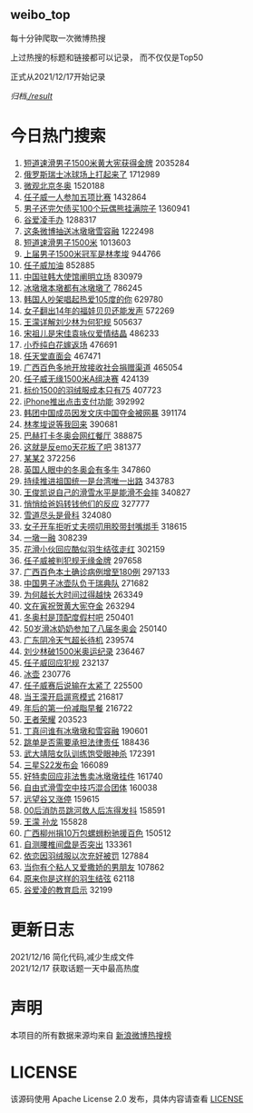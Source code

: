 weibo_top  
---
每十分钟爬取一次微博热搜  

上过热搜的标题和链接都可以记录， 而不仅仅是Top50

正式从2021/12/17开始记录  

*归档[./result](./result/)*

# 今日热门搜索  
1. [短道速滑男子1500米黄大宪获得金牌](https://s.weibo.com//weibo?q=%23%E7%9F%AD%E9%81%93%E9%80%9F%E6%BB%91%E7%94%B7%E5%AD%901500%E7%B1%B3%E9%BB%84%E5%A4%A7%E5%AE%AA%E8%8E%B7%E5%BE%97%E9%87%91%E7%89%8C%23&Refer=top) 2035284
2. [俄罗斯瑞士冰球场上打起来了](https://s.weibo.com//weibo?q=%23%E4%BF%84%E7%BD%97%E6%96%AF%E7%91%9E%E5%A3%AB%E5%86%B0%E7%90%83%E5%9C%BA%E4%B8%8A%E6%89%93%E8%B5%B7%E6%9D%A5%E4%BA%86%23&Refer=top) 1712989
3. [微观北京冬奥](https://s.weibo.com//weibo?q=%23%E5%BE%AE%E8%A7%82%E5%8C%97%E4%BA%AC%E5%86%AC%E5%A5%A5%23&Refer=top) 1520188
4. [任子威一人参加五项比赛](https://s.weibo.com//weibo?q=%23%E4%BB%BB%E5%AD%90%E5%A8%81%E4%B8%80%E4%BA%BA%E5%8F%82%E5%8A%A0%E4%BA%94%E9%A1%B9%E6%AF%94%E8%B5%9B%23&Refer=top) 1432864
5. [男子还完欠债买100个玩偶熊挂满院子](https://s.weibo.com//weibo?q=%23%E7%94%B7%E5%AD%90%E8%BF%98%E5%AE%8C%E6%AC%A0%E5%80%BA%E4%B9%B0100%E4%B8%AA%E7%8E%A9%E5%81%B6%E7%86%8A%E6%8C%82%E6%BB%A1%E9%99%A2%E5%AD%90%23&Refer=top) 1360941
6. [谷爱凌手办](https://s.weibo.com//weibo?q=%23%E8%B0%B7%E7%88%B1%E5%87%8C%E6%89%8B%E5%8A%9E%23&Refer=top) 1288317
7. [这条微博抽送冰墩墩雪容融](https://s.weibo.com//weibo?q=%23%E8%BF%99%E6%9D%A1%E5%BE%AE%E5%8D%9A%E6%8A%BD%E9%80%81%E5%86%B0%E5%A2%A9%E5%A2%A9%E9%9B%AA%E5%AE%B9%E8%9E%8D%23&Refer=top) 1222498
8. [短道速滑男子1500米](https://s.weibo.com//weibo?q=%23%E7%9F%AD%E9%81%93%E9%80%9F%E6%BB%91%E7%94%B7%E5%AD%901500%E7%B1%B3%23&Refer=top) 1013603
9. [上届男子1500米冠军是林孝埈](https://s.weibo.com//weibo?q=%23%E4%B8%8A%E5%B1%8A%E7%94%B7%E5%AD%901500%E7%B1%B3%E5%86%A0%E5%86%9B%E6%98%AF%E6%9E%97%E5%AD%9D%E5%9F%88%23&Refer=top) 944766
10. [任子威加油](https://s.weibo.com//weibo?q=%23%E4%BB%BB%E5%AD%90%E5%A8%81%E5%8A%A0%E6%B2%B9%23&Refer=top) 852885
11. [中国驻韩大使馆阐明立场](https://s.weibo.com//weibo?q=%23%E4%B8%AD%E5%9B%BD%E9%A9%BB%E9%9F%A9%E5%A4%A7%E4%BD%BF%E9%A6%86%E9%98%90%E6%98%8E%E7%AB%8B%E5%9C%BA%23&Refer=top) 830979
12. [冰墩墩本墩都有冰墩墩了](https://s.weibo.com//weibo?q=%23%E5%86%B0%E5%A2%A9%E5%A2%A9%E6%9C%AC%E5%A2%A9%E9%83%BD%E6%9C%89%E5%86%B0%E5%A2%A9%E5%A2%A9%E4%BA%86%23&Refer=top) 786245
13. [韩国人吵架唱起热爱105度的你](https://s.weibo.com//weibo?q=%E9%9F%A9%E5%9B%BD%E4%BA%BA%E5%90%B5%E6%9E%B6%E5%94%B1%E8%B5%B7%E7%83%AD%E7%88%B1105%E5%BA%A6%E7%9A%84%E4%BD%A0&Refer=top) 629780
14. [女子翻出14年的福娃贝贝还能发声](https://s.weibo.com//weibo?q=%23%E5%A5%B3%E5%AD%90%E7%BF%BB%E5%87%BA14%E5%B9%B4%E7%9A%84%E7%A6%8F%E5%A8%83%E8%B4%9D%E8%B4%9D%E8%BF%98%E8%83%BD%E5%8F%91%E5%A3%B0%23&Refer=top) 572269
15. [王濛详解刘少林为何犯规](https://s.weibo.com//weibo?q=%23%E7%8E%8B%E6%BF%9B%E8%AF%A6%E8%A7%A3%E5%88%98%E5%B0%91%E6%9E%97%E4%B8%BA%E4%BD%95%E7%8A%AF%E8%A7%84%23&Refer=top) 505637
16. [宋祖儿是宋佳袁咏仪爱情结晶](https://s.weibo.com//weibo?q=%23%E5%AE%8B%E7%A5%96%E5%84%BF%E6%98%AF%E5%AE%8B%E4%BD%B3%E8%A2%81%E5%92%8F%E4%BB%AA%E7%88%B1%E6%83%85%E7%BB%93%E6%99%B6%23&Refer=top) 486233
17. [小乔纯白花嫁返场](https://s.weibo.com//weibo?q=%23%E5%B0%8F%E4%B9%94%E7%BA%AF%E7%99%BD%E8%8A%B1%E5%AB%81%E8%BF%94%E5%9C%BA%23&Refer=top) 476691
18. [任天堂直面会](https://s.weibo.com//weibo?q=%23%E4%BB%BB%E5%A4%A9%E5%A0%82%E7%9B%B4%E9%9D%A2%E4%BC%9A%23&Refer=top) 467471
19. [广西百色多地开放接收社会捐赠渠道](https://s.weibo.com//weibo?q=%23%E5%B9%BF%E8%A5%BF%E7%99%BE%E8%89%B2%E5%A4%9A%E5%9C%B0%E5%BC%80%E6%94%BE%E6%8E%A5%E6%94%B6%E7%A4%BE%E4%BC%9A%E6%8D%90%E8%B5%A0%E6%B8%A0%E9%81%93%23&Refer=top) 465054
20. [任子威无缘1500米A组决赛](https://s.weibo.com//weibo?q=%23%E4%BB%BB%E5%AD%90%E5%A8%81%E6%97%A0%E7%BC%981500%E7%B1%B3A%E7%BB%84%E5%86%B3%E8%B5%9B%23&Refer=top) 424139
21. [标价1500的羽绒服成本只有75](https://s.weibo.com//weibo?q=%23%E6%A0%87%E4%BB%B71500%E7%9A%84%E7%BE%BD%E7%BB%92%E6%9C%8D%E6%88%90%E6%9C%AC%E5%8F%AA%E6%9C%8975%23&Refer=top) 407723
22. [iPhone推出点击支付功能](https://s.weibo.com//weibo?q=%23iPhone%E6%8E%A8%E5%87%BA%E7%82%B9%E5%87%BB%E6%94%AF%E4%BB%98%E5%8A%9F%E8%83%BD%23&Refer=top) 392992
23. [韩团中国成员因发文庆中国夺金被网暴](https://s.weibo.com//weibo?q=%23%E9%9F%A9%E5%9B%A2%E4%B8%AD%E5%9B%BD%E6%88%90%E5%91%98%E5%9B%A0%E5%8F%91%E6%96%87%E5%BA%86%E4%B8%AD%E5%9B%BD%E5%A4%BA%E9%87%91%E8%A2%AB%E7%BD%91%E6%9A%B4%23&Refer=top) 391174
24. [林孝埈说等我回来](https://s.weibo.com//weibo?q=%23%E6%9E%97%E5%AD%9D%E5%9F%88%E8%AF%B4%E7%AD%89%E6%88%91%E5%9B%9E%E6%9D%A5%23&Refer=top) 390681
25. [巴赫打卡冬奥会网红餐厅](https://s.weibo.com//weibo?q=%23%E5%B7%B4%E8%B5%AB%E6%89%93%E5%8D%A1%E5%86%AC%E5%A5%A5%E4%BC%9A%E7%BD%91%E7%BA%A2%E9%A4%90%E5%8E%85%23&Refer=top) 388875
26. [这就是反emo天花板了吧](https://s.weibo.com//weibo?q=%23%E8%BF%99%E5%B0%B1%E6%98%AF%E5%8F%8Demo%E5%A4%A9%E8%8A%B1%E6%9D%BF%E4%BA%86%E5%90%A7%23&Refer=top) 381377
27. [某某2](https://s.weibo.com//weibo?q=%E6%9F%90%E6%9F%902&Refer=top) 372256
28. [英国人眼中的冬奥会有多牛](https://s.weibo.com//weibo?q=%23%E8%8B%B1%E5%9B%BD%E4%BA%BA%E7%9C%BC%E4%B8%AD%E7%9A%84%E5%86%AC%E5%A5%A5%E4%BC%9A%E6%9C%89%E5%A4%9A%E7%89%9B%23&Refer=top) 347860
29. [持续推进祖国统一是台湾唯一出路](https://s.weibo.com//weibo?q=%23%E6%8C%81%E7%BB%AD%E6%8E%A8%E8%BF%9B%E7%A5%96%E5%9B%BD%E7%BB%9F%E4%B8%80%E6%98%AF%E5%8F%B0%E6%B9%BE%E5%94%AF%E4%B8%80%E5%87%BA%E8%B7%AF%23&Refer=top) 343783
30. [王俊凯说自己的滑雪水平是能滑不会摔](https://s.weibo.com//weibo?q=%23%E7%8E%8B%E4%BF%8A%E5%87%AF%E8%AF%B4%E8%87%AA%E5%B7%B1%E7%9A%84%E6%BB%91%E9%9B%AA%E6%B0%B4%E5%B9%B3%E6%98%AF%E8%83%BD%E6%BB%91%E4%B8%8D%E4%BC%9A%E6%91%94%23&Refer=top) 340827
31. [悄悄给爸妈转钱他们的反应](https://s.weibo.com//weibo?q=%23%E6%82%84%E6%82%84%E7%BB%99%E7%88%B8%E5%A6%88%E8%BD%AC%E9%92%B1%E4%BB%96%E4%BB%AC%E7%9A%84%E5%8F%8D%E5%BA%94%23&Refer=top) 327777
32. [雪道尽头是骨科](https://s.weibo.com//weibo?q=%E9%9B%AA%E9%81%93%E5%B0%BD%E5%A4%B4%E6%98%AF%E9%AA%A8%E7%A7%91&Refer=top) 324080
33. [女子开车拒听丈夫唠叨用胶带封嘴绑手](https://s.weibo.com//weibo?q=%23%E5%A5%B3%E5%AD%90%E5%BC%80%E8%BD%A6%E6%8B%92%E5%90%AC%E4%B8%88%E5%A4%AB%E5%94%A0%E5%8F%A8%E7%94%A8%E8%83%B6%E5%B8%A6%E5%B0%81%E5%98%B4%E7%BB%91%E6%89%8B%23&Refer=top) 318615
34. [一墩一融](https://s.weibo.com//weibo?q=%23%E4%B8%80%E5%A2%A9%E4%B8%80%E8%9E%8D%23&Refer=top) 308239
35. [花滑小伙回应酷似羽生结弦走红](https://s.weibo.com//weibo?q=%23%E8%8A%B1%E6%BB%91%E5%B0%8F%E4%BC%99%E5%9B%9E%E5%BA%94%E9%85%B7%E4%BC%BC%E7%BE%BD%E7%94%9F%E7%BB%93%E5%BC%A6%E8%B5%B0%E7%BA%A2%23&Refer=top) 302159
36. [任子威被判犯规无缘金牌](https://s.weibo.com//weibo?q=%23%E4%BB%BB%E5%AD%90%E5%A8%81%E8%A2%AB%E5%88%A4%E7%8A%AF%E8%A7%84%E6%97%A0%E7%BC%98%E9%87%91%E7%89%8C%23&Refer=top) 297658
37. [广西百色本土确诊病例增至180例](https://s.weibo.com//weibo?q=%23%E5%B9%BF%E8%A5%BF%E7%99%BE%E8%89%B2%E6%9C%AC%E5%9C%9F%E7%A1%AE%E8%AF%8A%E7%97%85%E4%BE%8B%E5%A2%9E%E8%87%B3180%E4%BE%8B%23&Refer=top) 297133
38. [中国男子冰壶队负于瑞典队](https://s.weibo.com//weibo?q=%23%E4%B8%AD%E5%9B%BD%E7%94%B7%E5%AD%90%E5%86%B0%E5%A3%B6%E9%98%9F%E8%B4%9F%E4%BA%8E%E7%91%9E%E5%85%B8%E9%98%9F%23&Refer=top) 271682
39. [为何越长大时间过得越快](https://s.weibo.com//weibo?q=%23%E4%B8%BA%E4%BD%95%E8%B6%8A%E9%95%BF%E5%A4%A7%E6%97%B6%E9%97%B4%E8%BF%87%E5%BE%97%E8%B6%8A%E5%BF%AB%23&Refer=top) 263349
40. [文在寅祝贺黄大宪夺金](https://s.weibo.com//weibo?q=%23%E6%96%87%E5%9C%A8%E5%AF%85%E7%A5%9D%E8%B4%BA%E9%BB%84%E5%A4%A7%E5%AE%AA%E5%A4%BA%E9%87%91%23&Refer=top) 263294
41. [冬奥村是顶配度假村吧](https://s.weibo.com//weibo?q=%23%E5%86%AC%E5%A5%A5%E6%9D%91%E6%98%AF%E9%A1%B6%E9%85%8D%E5%BA%A6%E5%81%87%E6%9D%91%E5%90%A7%23&Refer=top) 250401
42. [50岁滑冰奶奶参加了八届冬奥会](https://s.weibo.com//weibo?q=%2350%E5%B2%81%E6%BB%91%E5%86%B0%E5%A5%B6%E5%A5%B6%E5%8F%82%E5%8A%A0%E4%BA%86%E5%85%AB%E5%B1%8A%E5%86%AC%E5%A5%A5%E4%BC%9A%23&Refer=top) 250140
43. [广东阴冷天气超长待机](https://s.weibo.com//weibo?q=%23%E5%B9%BF%E4%B8%9C%E9%98%B4%E5%86%B7%E5%A4%A9%E6%B0%94%E8%B6%85%E9%95%BF%E5%BE%85%E6%9C%BA%23&Refer=top) 239574
44. [刘少林破1500米奥运纪录](https://s.weibo.com//weibo?q=%23%E5%88%98%E5%B0%91%E6%9E%97%E7%A0%B41500%E7%B1%B3%E5%A5%A5%E8%BF%90%E7%BA%AA%E5%BD%95%23&Refer=top) 236467
45. [任子威回应犯规](https://s.weibo.com//weibo?q=%23%E4%BB%BB%E5%AD%90%E5%A8%81%E5%9B%9E%E5%BA%94%E7%8A%AF%E8%A7%84%23&Refer=top) 232137
46. [冰壶](https://s.weibo.com//weibo?q=%E5%86%B0%E5%A3%B6&Refer=top) 230776
47. [任子威赛后说输在太紧了](https://s.weibo.com//weibo?q=%23%E4%BB%BB%E5%AD%90%E5%A8%81%E8%B5%9B%E5%90%8E%E8%AF%B4%E8%BE%93%E5%9C%A8%E5%A4%AA%E7%B4%A7%E4%BA%86%23&Refer=top) 225500
48. [当王濛开启遛弯模式](https://s.weibo.com//weibo?q=%23%E5%BD%93%E7%8E%8B%E6%BF%9B%E5%BC%80%E5%90%AF%E9%81%9B%E5%BC%AF%E6%A8%A1%E5%BC%8F%23&Refer=top) 216817
49. [年后的第一份减脂早餐](https://s.weibo.com//weibo?q=%23%E5%B9%B4%E5%90%8E%E7%9A%84%E7%AC%AC%E4%B8%80%E4%BB%BD%E5%87%8F%E8%84%82%E6%97%A9%E9%A4%90%23&Refer=top) 216722
50. [王者荣耀](https://s.weibo.com//weibo?q=%23%E7%8E%8B%E8%80%85%E8%8D%A3%E8%80%80%23&Refer=top) 203523
51. [丁真问谁有冰墩墩和雪容融](https://s.weibo.com//weibo?q=%23%E4%B8%81%E7%9C%9F%E9%97%AE%E8%B0%81%E6%9C%89%E5%86%B0%E5%A2%A9%E5%A2%A9%E5%92%8C%E9%9B%AA%E5%AE%B9%E8%9E%8D%23&Refer=top) 190601
52. [跳单是否需要承担法律责任](https://s.weibo.com//weibo?q=%23%E8%B7%B3%E5%8D%95%E6%98%AF%E5%90%A6%E9%9C%80%E8%A6%81%E6%89%BF%E6%8B%85%E6%B3%95%E5%BE%8B%E8%B4%A3%E4%BB%BB%23&Refer=top) 188436
53. [武大靖陪女队训练饱受眼神杀](https://s.weibo.com//weibo?q=%23%E6%AD%A6%E5%A4%A7%E9%9D%96%E9%99%AA%E5%A5%B3%E9%98%9F%E8%AE%AD%E7%BB%83%E9%A5%B1%E5%8F%97%E7%9C%BC%E7%A5%9E%E6%9D%80%23&Refer=top) 172391
54. [三星S22发布会](https://s.weibo.com//weibo?q=%23%E4%B8%89%E6%98%9FS22%E5%8F%91%E5%B8%83%E4%BC%9A%23&Refer=top) 166089
55. [好特卖回应非法售卖冰墩墩挂件](https://s.weibo.com//weibo?q=%23%E5%A5%BD%E7%89%B9%E5%8D%96%E5%9B%9E%E5%BA%94%E9%9D%9E%E6%B3%95%E5%94%AE%E5%8D%96%E5%86%B0%E5%A2%A9%E5%A2%A9%E6%8C%82%E4%BB%B6%23&Refer=top) 161740
56. [自由式滑雪空中技巧混合团体](https://s.weibo.com//weibo?q=%E8%87%AA%E7%94%B1%E5%BC%8F%E6%BB%91%E9%9B%AA%E7%A9%BA%E4%B8%AD%E6%8A%80%E5%B7%A7%E6%B7%B7%E5%90%88%E5%9B%A2%E4%BD%93&Refer=top) 160038
57. [远望谷又涨停](https://s.weibo.com//weibo?q=%23%E8%BF%9C%E6%9C%9B%E8%B0%B7%E5%8F%88%E6%B6%A8%E5%81%9C%23&Refer=top) 159615
58. [00后消防员跳河救人后冻得发抖](https://s.weibo.com//weibo?q=%2300%E5%90%8E%E6%B6%88%E9%98%B2%E5%91%98%E8%B7%B3%E6%B2%B3%E6%95%91%E4%BA%BA%E5%90%8E%E5%86%BB%E5%BE%97%E5%8F%91%E6%8A%96%23&Refer=top) 158591
59. [王濛 孙龙](https://s.weibo.com//weibo?q=%E7%8E%8B%E6%BF%9B%20%E5%AD%99%E9%BE%99&Refer=top) 155828
60. [广西柳州捐10万包螺蛳粉驰援百色](https://s.weibo.com//weibo?q=%23%E5%B9%BF%E8%A5%BF%E6%9F%B3%E5%B7%9E%E6%8D%9010%E4%B8%87%E5%8C%85%E8%9E%BA%E8%9B%B3%E7%B2%89%E9%A9%B0%E6%8F%B4%E7%99%BE%E8%89%B2%23&Refer=top) 150512
61. [自测腰椎间盘是否突出](https://s.weibo.com//weibo?q=%E8%87%AA%E6%B5%8B%E8%85%B0%E6%A4%8E%E9%97%B4%E7%9B%98%E6%98%AF%E5%90%A6%E7%AA%81%E5%87%BA&Refer=top) 133361
62. [依恋因羽绒服以次充好被罚](https://s.weibo.com//weibo?q=%23%E4%BE%9D%E6%81%8B%E5%9B%A0%E7%BE%BD%E7%BB%92%E6%9C%8D%E4%BB%A5%E6%AC%A1%E5%85%85%E5%A5%BD%E8%A2%AB%E7%BD%9A%23&Refer=top) 127884
63. [当你有个粘人又爱撒娇的男朋友](https://s.weibo.com//weibo?q=%23%E5%BD%93%E4%BD%A0%E6%9C%89%E4%B8%AA%E7%B2%98%E4%BA%BA%E5%8F%88%E7%88%B1%E6%92%92%E5%A8%87%E7%9A%84%E7%94%B7%E6%9C%8B%E5%8F%8B%23&Refer=top) 107862
64. [原来你是这样的羽生结弦](https://s.weibo.com//weibo?q=%23%E5%8E%9F%E6%9D%A5%E4%BD%A0%E6%98%AF%E8%BF%99%E6%A0%B7%E7%9A%84%E7%BE%BD%E7%94%9F%E7%BB%93%E5%BC%A6%23&Refer=top) 62118
65. [谷爱凌的教育启示](https://s.weibo.com//weibo?q=%23%E8%B0%B7%E7%88%B1%E5%87%8C%E7%9A%84%E6%95%99%E8%82%B2%E5%90%AF%E7%A4%BA%23&Refer=top) 32199
# 更新日志  
2021/12/16  简化代码,减少生成文件  
2021/12/17  获取话题一天中最高热度
# 声明  
本项目的所有数据来源均来自 [新浪微博热搜榜](https://s.weibo.com/top/summary)  

# LICENSE
该源码使用 Apache License 2.0 发布，具体内容请查看 [LICENSE](./LICENSE)
